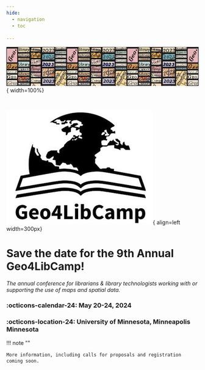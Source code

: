```yaml
---
hide:
  - navigation
  - toc

---
```


![](../images/2023-banner.jpg){ width=100%}

<br>

![Geo4LibCamp-logo](images/banner.jpg){ align=left width=300px}

# Save the date for the 9th Annual Geo4LibCamp!

*The annual conference for librarians & library technologists working with or supporting the use of maps and spatial data.*

### :octicons-calendar-24: May 20-24, 2024

### :octicons-location-24: University of Minnesota, Minneapolis Minnesota


!!! note ""

	More information, including calls for proposals and registration coming soon.


	
	
	









